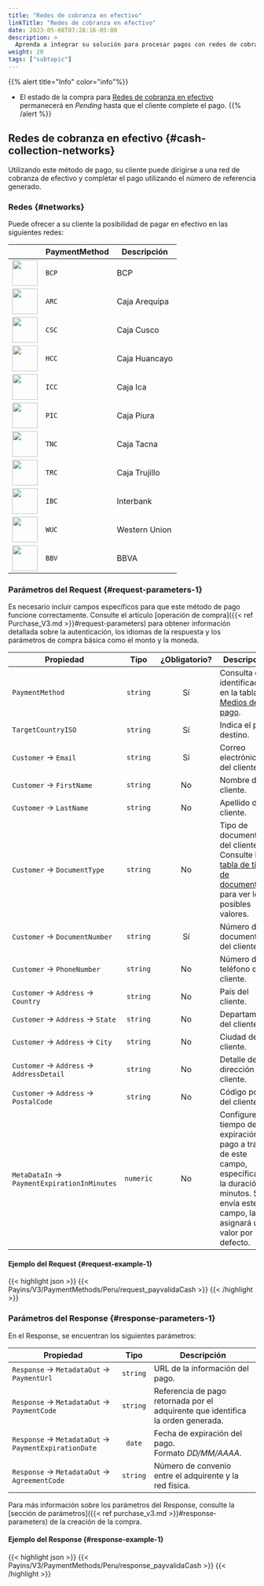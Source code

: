 ```yaml
---
title: "Redes de cobranza en efectivo"
linkTitle: "Redes de cobranza en efectivo"
date: 2023-05-08T07:28:16-05:00
description: >
  Aprenda a integrar su solución para procesar pagos con redes de cobranza en efectivo.
weight: 20
tags: ["subtopic"]
---
```


{{% alert title="Info" color="info"%}}
* El estado de la compra para [Redes de cobranza en efectivo](#cash-collection-networks) permanecerá en _Pending_ hasta que el cliente complete el pago.
{{% /alert %}}


## Redes de cobranza en efectivo {#cash-collection-networks}
Utilizando este método de pago, su cliente puede dirigirse a una red de cobranza de efectivo y completar el pago utilizando el número de referencia generado.

### Redes {#networks}
Puede ofrecer a su cliente la posibilidad de pagar en efectivo en las siguientes redes:

<div id="shortTable"></div>

| | PaymentMethod | Descripción |
|-----|-----|-----|
| <img src="/assets/LogosCashPeru/bcp.png" width="52" />          | `BCP` | BCP | 
| <img src="/assets/LogosCashPeru/arequipa.png" width="52" />     | `ARC` | Caja Arequipa  | 
| <img src="/assets/LogosCashPeru/cusco.png" width="52" />        | `CSC` | Caja Cusco  | 
| <img src="/assets/LogosCashPeru/huancayo.png" width="52" />     | `HCC` | Caja Huancayo  | 
| <img src="/assets/LogosCashPeru/ica.png" width="52" />          | `ICC` | Caja Ica  | 
| <img src="/assets/LogosCashPeru/piura.png" width="52" />        | `PIC` | Caja Piura  | 
| <img src="/assets/LogosCashPeru/tacna.png" width="52" />        | `TNC` | Caja Tacna  | 
| <img src="/assets/LogosCashPeru/trujillo.png" width="52" />     | `TRC` | Caja Trujillo  | 
| <img src="/assets/LogosCashPeru/interbank.png" width="52" />    | `IBC` | Interbank  | 
| <img src="/assets/LogosCashPeru/westernunion.png" width="52" /> | `WUC` | Western Union  | 
| <img src="/assets/LogosCashPeru/bbva.png" width="52" />         | `BBV` | BBVA  | 

### Parámetros del Request {#request-parameters-1}
Es necesario incluir campos específicos para que este método de pago funcione correctamente. Consulte el artículo [operación de compra]({{< ref Purchase_V3.md >}}#request-parameters) para obtener información detallada sobre la autenticación, los idiomas de la respuesta y los parámetros de compra básica como el monto y la moneda.

| Propiedad | Tipo | ¿Obligatorio? | Descripción |
|---|:-:|:-:|---|
| `PaymentMethod` | `string` | Sí | Consulta el identificador en la tabla de [Medios de pago](/es/docs/payment-methods/peru.html#payment-methods).|
| `TargetCountryISO` | `string` | Sí | Indica el país destino. |
| `Customer` → `Email` | `string` | Sí | Correo electrónico del cliente. |
| `Customer` → `FirstName` | `string` | No | Nombre del cliente. |
| `Customer` → `LastName` | `string` | No | Apellido del cliente. |
| `Customer` → `DocumentType` | `string` | No | Tipo de documento del cliente.<br>Consulte la [tabla de tipos de documento](/es/docs/payment-methods/peru.html#document-types) para ver los posibles valores. |
| `Customer` → `DocumentNumber` | `string` | Sí | Número de documento del cliente. |
| `Customer` → `PhoneNumber` | `string` | No | Número de teléfono del cliente. |
| `Customer` → `Address` → `Country` | `string` | No | País del cliente. |
| `Customer` → `Address` → `State` | `string` | No | Departamento del cliente. |
| `Customer` → `Address` → `City` | `string` | No | Ciudad del cliente. |
| `Customer` → `Address` → `AddressDetail` | `string` | No | Detalle de la dirección del cliente. |
| `Customer` → `Address` → `PostalCode` | `string` | No | Código postal del cliente. |
| `MetaDataIn` → `PaymentExpirationInMinutes` | `numeric` | No | Configure el tiempo de expiración del pago a través de este campo, especificando la duración en minutos. Si no envía este campo, la API asignará un valor por defecto. |

#### Ejemplo del Request {#request-example-1}
{{< highlight json >}}
{{< Payins/V3/PaymentMethods/Peru/request_payvalidaCash >}}
{{< /highlight >}}

### Parámetros del Response {#response-parameters-1}
En el Response, se encuentran los siguientes parámetros:

| Propiedad | Tipo | Descripción |
|---|:-:|---|
| `Response` → `MetadataOut` → `PaymentUrl` | `string` | URL de la información del pago. |
| `Response` → `MetadataOut` → `PaymentCode` | `string`  | Referencia de pago retornada por el adquirente que identifica la orden generada. |
| `Response` → `MetadataOut` → `PaymentExpirationDate` | `date` | Fecha de expiración del pago.<br>Formato _DD/MM/AAAA_. |
| `Response` → `MetadataOut` → `AgreementCode` | `string`  | Número de convenio entre el adquirente y la red física. |

Para más información sobre los parámetros del Response, consulte la [sección de parámetros]({{< ref purchase_v3.md >}}#response-parameters) de la creación de la compra.

#### Ejemplo del Response {#response-example-1}
{{< highlight json >}}
{{< Payins/V3/PaymentMethods/Peru/response_payvalidaCash >}}
{{< /highlight >}}